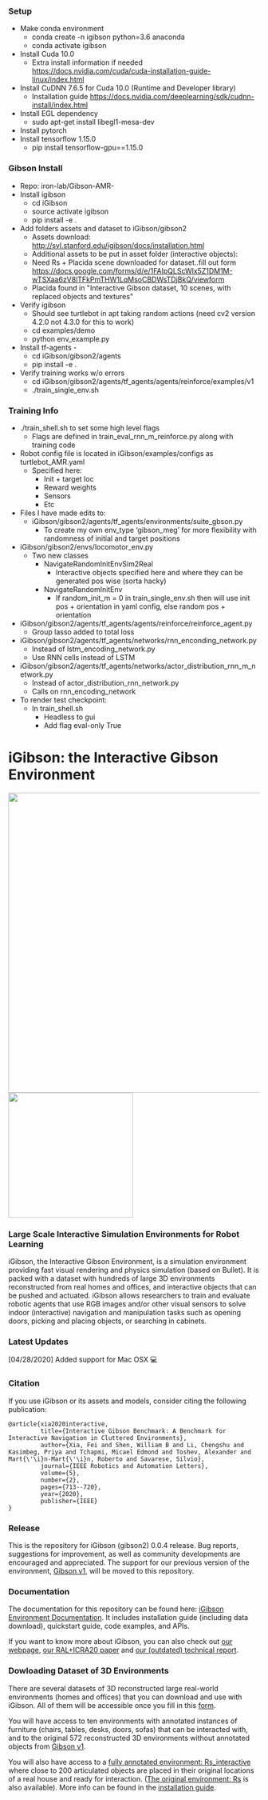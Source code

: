 ### Setup
- Make conda environment
  - conda create -n igibson python=3.6 anaconda
  - conda activate igibson
- Install Cuda 10.0
  - Extra install information if needed https://docs.nvidia.com/cuda/cuda-installation-guide-linux/index.html
- Install CuDNN 7.6.5 for Cuda 10.0 (Runtime and Developer library)
  - Installation guide https://docs.nvidia.com/deeplearning/sdk/cudnn-install/index.html
- Install EGL dependency
  - sudo apt-get install libegl1-mesa-dev
- Install pytorch
- Install tensorflow 1.15.0
  - pip install tensorflow-gpu==1.15.0

### Gibson Install
- Repo: iron-lab/Gibson-AMR-
- Install igibson
  - cd iGibson
  - source activate igibson
  - pip install -e .
- Add folders assets and dataset to iGibson/gibson2
  - Assets download: http://svl.stanford.edu/igibson/docs/installation.html
  - Additional assets to be put in asset folder (interactive objects): 
  - Need Rs + Placida scene downloaded for dataset..fill out form https://docs.google.com/forms/d/e/1FAIpQLScWlx5Z1DM1M-wTSXaa6zV8lTFkPmTHW1LqMsoCBDWsTDjBkQ/viewform
  - Placida found in "Interactive Gibson dataset, 10 scenes, with replaced objects and textures"
- Verify igibson
  - Should see turtlebot in apt taking random actions (need cv2 version 4.2.0 not 4.3.0 for this to work)
  - cd examples/demo
  - python env_example.py
- Install tf-agents - 
  - cd iGibson/gibson2/agents
  - pip install -e .
- Verify training works w/o errors
  - cd iGibson/gibson2/agents/tf_agents/agents/reinforce/examples/v1
  - ./train_single_env.sh

### Training Info
- ./train_shell.sh to set some high level flags
  - Flags are defined in train_eval_rnn_m_reinforce.py along with training code
- Robot config file is located in iGibson/examples/configs as turtlebot_AMR.yaml
  - Specified here:
    - Init + target loc
    - Reward weights
    - Sensors
    - Etc
- Files I have made edits to:
  - iGibson/gibson2/agents/tf_agents/environments/suite_gbson.py
    - To create my own env_type ‘gibson_meg’ for more flexibility with randomness of initial and target positions
- iGibson/gibson2/envs/locomotor_env.py
  - Two new classes 
    - NavigateRandomInitEnvSim2Real
      - Interactive objects specified here and where they can be generated pos wise (sorta hacky)
    - NavigateRandomInitEnv
      - If random_init_m = 0 in train_single_env.sh then will use init pos + orientation in yaml config, else random pos + orientation
- iGibson/gibson2/agents/tf_agents/agents/reinforce/reinforce_agent.py
  - Group lasso added to total loss
- iGibson/gibson2/agents/tf_agents/networks/rnn_enconding_network.py 
  - Instead of lstm_encoding_network.py
  - Use RNN cells instead of LSTM
- iGibson/gibson2/agents/tf_agents/networks/actor_distribution_rnn_m_network.py
  - Instead of actor_distribution_rnn_network.py
  - Calls on rnn_encoding_network
- To render test checkpoint:
  - In train_shell.sh
    - Headless to gui
    - Add flag eval-only True


#  iGibson: the Interactive Gibson Environment

<img src="./docs/images/igibsonlogo.png" width="600"> <img src="./docs/images/igibson.gif" width="250"> 

### Large Scale Interactive Simulation Environments for Robot Learning

iGibson, the Interactive Gibson Environment, is a simulation environment providing fast visual rendering and physics simulation (based on Bullet). It is packed with a dataset with hundreds of large 3D environments reconstructed from real homes and offices, and interactive objects that can be pushed and actuated. iGibson allows researchers to train and evaluate robotic agents that use RGB images and/or other visual sensors to solve indoor (interactive) navigation and manipulation tasks such as opening doors, picking and placing objects, or searching in cabinets.

### Latest Updates
[04/28/2020] Added support for Mac OSX :computer:

### Citation
If you use iGibson or its assets and models, consider citing the following publication:

```
@article{xia2020interactive,
         title={Interactive Gibson Benchmark: A Benchmark for Interactive Navigation in Cluttered Environments},
         author={Xia, Fei and Shen, William B and Li, Chengshu and Kasimbeg, Priya and Tchapmi, Micael Edmond and Toshev, Alexander and Mart{\'\i}n-Mart{\'\i}n, Roberto and Savarese, Silvio},
         journal={IEEE Robotics and Automation Letters},
         volume={5},
         number={2},
         pages={713--720},
         year={2020},
         publisher={IEEE}
}
```


### Release
This is the repository for iGibson (gibson2) 0.0.4 release. Bug reports, suggestions for improvement, as well as community developments are encouraged and appreciated. The support for our previous version of the environment, [Gibson v1](http://github.com/StanfordVL/GibsonEnv/), will be moved to this repository.

### Documentation
The documentation for this repository can be found here: [iGibson Environment Documentation](http://svl.stanford.edu/igibson/docs/). It includes installation guide (including data download), quickstart guide, code examples, and APIs.

If you want to know more about iGibson, you can also check out [our webpage](http://svl.stanford.edu/igibson), [our RAL+ICRA20 paper](https://arxiv.org/abs/1910.14442) and [our (outdated) technical report](http://svl.stanford.edu/igibson/assets/gibsonv2paper.pdf).

### Dowloading Dataset of 3D Environments
There are several datasets of 3D reconstructed large real-world environments (homes and offices) that you can download and use with iGibson. All of them will be accessible once you fill in this [form](https://forms.gle/36TW9uVpjrE1Mkf9A).

You will have access to ten environments with annotated instances of furniture (chairs, tables, desks, doors, sofas) that can be interacted with, and to the original 572 reconstructed 3D environments without annotated objects from [Gibson v1](http://github.com/StanfordVL/GibsonEnv/).

You will also have access to a [fully annotated environment: Rs_interactive](https://storage.googleapis.com/gibson_scenes/Rs_interactive.tar.gz) where close to 200 articulated objects are placed in their original locations of a real house and ready for interaction. ([The original environment: Rs](https://storage.googleapis.com/gibson_scenes/Rs.tar.gz) is also available). More info can be found in the [installation guide](http://svl.stanford.edu/igibson/docs/installation.html).

